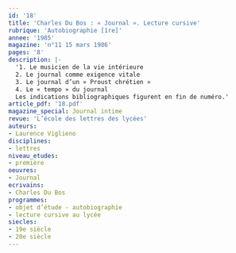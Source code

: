 ```yaml
---
id: '18'
title: 'Charles Du Bos : « Journal ». Lecture cursive'
rubrique: 'Autobiographie [1re]'
annee: '1985'
magazine: 'n°11 15 mars 1986'
pages: '8'
description: |-
  '1. Le musicien de la vie intérieure
  2. Le journal comme exigence vitale
  3. Le journal d’un « Proust chrétien »
  4. Le « tempo » du journal
  Les indications bibliographiques figurent en fin de numéro.'
article_pdf: '18.pdf'
magazine_special: Journal intime
revue: 'L’école des lettres des lycées'
auteurs:
- Laurence Viglieno
disciplines:
- lettres
niveau_etudes:
- première
oeuvres:
- Journal
ecrivains:
- Charles Du Bos
programmes:
- objet d’étude - autobiographie
- lecture cursive au lycée
siecles:
- 19e siècle
- 20e siècle
---
```

